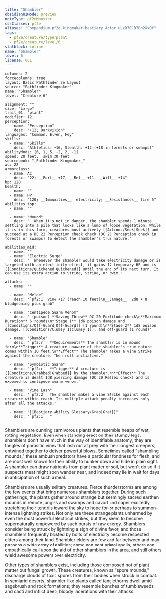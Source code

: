 ```yaml
---
title: "Shambler"
obsidianUIMode: preview
noteType: pf2eMonster
cssClasses: pf2e
aliases: "Compendium.pf2e.kingmaker-bestiary.Actor.uLzD70CB7Bh2XxQf" 
tags:
  - pf2e/creature/type/plant
  - pf2e/creature/level/6
statblock: inline
name: "Shambler"
level: 6
license: OGL
---
```


```statblock
columns: 2
forcecolumns: true
layout: Basic Pathfinder 2e Layout
source: "Pathfinder Kingmaker"
name: "Shambler"
level: "Creature 6"

alignment: ""
size: "Large"
trait_01: "plant"
modifier: 12
perception:
  - name: "Perception"
    desc: "+12; Darkvision"
languages: "Common, Elven, Fey"
skills:
  - name: "Skills"
    desc: "Athletics: +16, Stealth: +12 (+18 in forests or swamps)"
abilityMods: [6, 1, 5, -2, 2, -1]
speed: 20 feet,  swim 20 feet
sourcebook: "_Pathfinder Kingmaker_"
ac: 22
armorclass:
  - name: AC
    desc: "22; __Fort__ +17, __Ref__ +11, __Will__ +14"
hp: 120
health:
  - name: ""
  - name: HP
    desc: "120; __Immunities__  electricity; __Resistances__ fire 5"
abilities_top:
  - name: ""

  - name: "Mound"
    desc: "  When it's not in danger, the shambler spends 1 minute settling into a pile that looks like a lump of loose vegetation. While it is in this form, creatures must actively [[Actions/Seek|Seek]] and succeed at a DC 22 Perception check check (DC 28 Perception check in forests or swamps) to detect the shambler's true nature."

abilities_mid:
  - name: ""
  - name: "Electric Surge"
    desc: "  Whenever the shambler would take electricity damage or is targeted with an electricity effect, it gains 12 temporary HP and is [[Conditions/Quickened|Quickened]] until the end of its next turn. It can use its extra action to Stride, Strike, or Swim."

attacks:
  - name: ""

  - name: "Melee"
    desc: "`pf2:1` Vine +17 (reach 10 feet)\n__Damage__  2d8 + 8 bludgeoning plus grab"

  - name: "Centipede Swarm Venom"
    desc: " (poison) **Saving Throw** DC 20 Fortitude check\n**Maximum Duration** 6 rounds\n**Stage 1** 1d6 poison damage and [[Conditions/Off-Guard|Off-Guard]] (1 round)\n**Stage 2** 1d8 poison damage, [[Conditions/Clumsy 1|Clumsy 1]], and off-guard (1 round)"

  - name: "Shamble"
    desc: "`pf2:r`  **Requirements** The shambler is in mound form\n**Trigger** A creature unaware of the shambler's true nature comes within 10 feet.\n**Effect** The shambler makes a vine Strike against the creature. Then roll initiative."

  - name: "Symbiotic Swarm"
    desc: "`pf2:r`  **Trigger** A creature is [[Conditions/Grabbed|Grabbed]] by the shambler.\n**Effect** The creature is dealt 1d8 piercing damage (DC 20 Reflex check) and is exposed to centipede swarm venom."

  - name: "Vine Lash"
    desc: "`pf2:2`  The shambler makes a vine Strike against each creature within reach. Its multiple attack penalty increases only after all the attacks."

  - name: "[[Bestiary Ability Glossary/Grab|Grab]]"
    desc: "`pf2:1`  "
 
```



Shamblers are cunning carnivorous plants that resemble heaps of wet, rotting vegetation. Even when standing erect on their stumpy legs, shamblers don't have much in the way of identifiable anatomy; they are tangles of parasitic vines that lash out at prey with their longest creepers, entwined together to deliver powerful blows. Sometimes called "shambling mounds," these ambush predators have a particular fondness for flesh, and are most well known for their ability to hunker down and hide in plain sight. A shambler can draw nutrients from plant matter or soil, but won't do so if it suspects meat might soon wander near, and indeed may lie in wait for days in anticipation of such a meal.

Shamblers are usually solitary creatures. Fierce thunderstorms are among the few events that bring numerous shamblers together. During such gatherings, the plants gather around strange but seemingly sacred earthen mounds in remote jungles and swamps and cavort and caper excitedly, stretching their tendrils toward the sky to hope for-or perhaps to summon-intense lightning strikes. Not only are these strange plants unharmed by even the most powerful electrical strikes, but they seem to become supernaturally empowered by such bursts of raw energy. Shamblers consider being struck by lightning a sign of divine favor, and those shamblers frequently blasted by bolts of electricity become respected elders among their kind. Shambler elders are few and far between and may possess a wide array of abilities; some can cast primal spells, others can empathically call upon the aid of other shamblers in the area, and still others wield awesome powers over electricity.

Other types of shamblers exist, including those composed not of plant matter but fungal growth. These creatures, known as "spore mounds," discharge clouds of toxic spores from their bodies when struck in combat. In semiarid deserts, shambler-like plants called tanglethorns dwell amid sagebrush and rock formations; they resemble bunches of tumbleweeds and cacti and inflict deep, bloody lacerations with their attacks.
